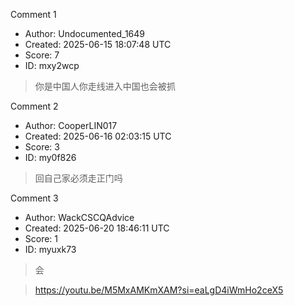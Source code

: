 Comment 1

- Author: Undocumented_1649
- Created: 2025-06-15 18:07:48 UTC
- Score: 7
- ID: mxy2wcp

> 你是中国人你走线进入中国也会被抓

Comment 2

- Author: CooperLIN017
- Created: 2025-06-16 02:03:15 UTC
- Score: 3
- ID: my0f826

> 回自己家必须走正门吗

Comment 3

- Author: WackCSCQAdvice
- Created: 2025-06-20 18:46:11 UTC
- Score: 1
- ID: myuxk73

> 会

> https://youtu.be/M5MxAMKmXAM?si=eaLgD4iWmHo2ceX5
